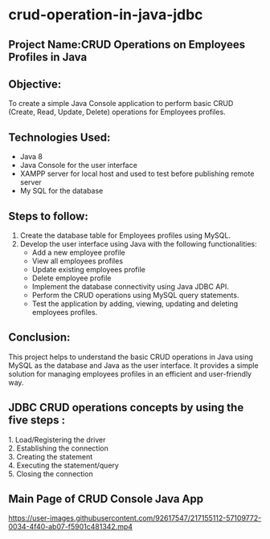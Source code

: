 <h1> crud-operation-in-java-jdbc </h1>

 <h2>Project Name:CRUD Operations on Employees Profiles in Java</h2>

<h2>Objective:</h2> To create a simple Java Console application to perform basic CRUD (Create, Read, Update, Delete) operations for Employees profiles.

<h2>Technologies Used:</h2>

* Java 8<br>
* Java Console for the user interface<br>
* XAMPP server for local host and used to test before publishing remote server<br>
* My SQL for the database<br>

<h2>Steps to follow:</h2>

1. Create the database table for Employees profiles using MySQL.
2. Develop the user interface using Java with the following functionalities:<br>
   * Add a new employee profile<br>
   * View all employees profiles<br>
   * Update existing employees profile<br>
   * Delete employee profile<br>
   * Implement the database connectivity using Java JDBC API.<br>
   * Perform the CRUD operations using MySQL query statements.<br>
   * Test the application by adding, viewing, updating and deleting employees profiles.

<h2>Conclusion:</h2>

This project helps to understand the basic CRUD operations in Java using MySQL as the database and Java as the user interface. It provides a simple solution for managing employees profiles in an efficient and user-friendly way.

<h2>JDBC CRUD operations concepts by using the five steps :</h2>
<p> 1. Load/Registering the driver<br>
     2. Establishing the connection<br>
     3. Creating the statement<br>
     4. Executing the statement/query<br>
     5. Closing the connection<br>
 </p>    
 
 <h2>Main Page of CRUD Console Java App</h2>
 
 

https://user-images.githubusercontent.com/92617547/217155112-57109772-0034-4f40-ab07-f5901c481342.mp4


